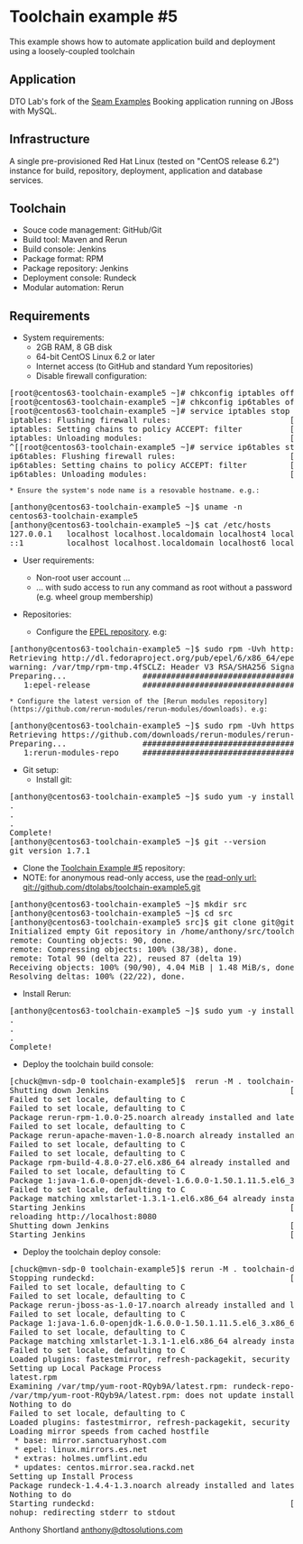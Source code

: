 Toolchain example #5
====================

This example shows how to automate application build and deployment using a loosely-coupled toolchain

Application
-----------
 
DTO Lab's fork of the [Seam Examples](https://github.com/dtolabs/seam-examples) Booking application running on JBoss with MySQL.

Infrastructure
--------------

A single pre-provisioned Red Hat Linux (tested on "CentOS release 6.2") instance for build, repository, deployment, application and database services.

Toolchain
---------

* Souce code management: GitHub/Git
* Build tool: Maven and Rerun
* Build console: Jenkins
* Package format: RPM
* Package repository: Jenkins
* Deployment console: Rundeck
* Modular automation: Rerun

Requirements
------------

* System requirements:
    * 2GB RAM, 8 GB disk
    * 64-bit CentOS Linux 6.2 or later
    * Internet access (to GitHub and standard Yum repositories)
    * Disable firewall configuration:
<pre>
[root@centos63-toolchain-example5 ~]# chkconfig iptables off
[root@centos63-toolchain-example5 ~]# chkconfig ip6tables off
[root@centos63-toolchain-example5 ~]# service iptables stop
iptables: Flushing firewall rules:                         [  OK  ]
iptables: Setting chains to policy ACCEPT: filter          [  OK  ]
iptables: Unloading modules:                               [  OK  ]
^[[root@centos63-toolchain-example5 ~]# service ip6tables stop
ip6tables: Flushing firewall rules:                        [  OK  ]
ip6tables: Setting chains to policy ACCEPT: filter         [  OK  ]
ip6tables: Unloading modules:                              [  OK  ]
</pre>
    * Ensure the system's node name is a resovable hostname. e.g.:
<pre>
[anthony@centos63-toolchain-example5 ~]$ uname -n 
centos63-toolchain-example5
[anthony@centos63-toolchain-example5 ~]$ cat /etc/hosts
127.0.0.1   localhost localhost.localdomain localhost4 localhost4.localdomain4 centos63-toolchain-example5
::1         localhost localhost.localdomain localhost6 localhost6.localdomain6
</pre>

* User requirements:
    * Non-root user account ...
    * ... with sudo access to run any command as root without a password (e.g. wheel group membership)

* Repositories:
   * Configure the [EPEL repository](http://dl.fedoraproject.org/pub/epel/6/x86_64/repoview/epel-release.html). e.g:
<pre>
[anthony@centos63-toolchain-example5 ~]$ sudo rpm -Uvh http://dl.fedoraproject.org/pub/epel/6/x86_64/epel-release-6-7.noarch.rpm
Retrieving http://dl.fedoraproject.org/pub/epel/6/x86_64/epel-release-6-7.noarch.rpm
warning: /var/tmp/rpm-tmp.4fSCLZ: Header V3 RSA/SHA256 Signature, key ID 0608b895: NOKEY
Preparing...                ########################################### [100%]
   1:epel-release           ########################################### [100%]
</pre>
    * Configure the latest version of the [Rerun modules repository](https://github.com/rerun-modules/rerun-modules/downloads). e.g:
<pre>
[anthony@centos63-toolchain-example5 ~]$ sudo rpm -Uvh https://github.com/downloads/rerun-modules/rerun-modules/rerun-modules-repo-1.0-3.noarch.rpm
Retrieving https://github.com/downloads/rerun-modules/rerun-modules/rerun-modules-repo-1.0-3.noarch.rpm
Preparing...                ########################################### [100%]
   1:rerun-modules-repo     ########################################### [100%]
</pre>

* Git setup:
    * Install git:
<pre>
[anthony@centos63-toolchain-example5 ~]$ sudo yum -y install git
.
.
.
Complete!
[anthony@centos63-toolchain-example5 ~]$ git --version
git version 1.7.1
</pre>
   * Clone the [Toolchain Example #5](https://github.com/dtolabs/toolchain-example5) repository:
   * NOTE:  for anonymous read-only access, use the [read-only url: git://github.com/dtolabs/toolchain-example5.git](git://github.com/dtolabs/toolchain-example5.git)
<pre>
[anthony@centos63-toolchain-example5 ~]$ mkdir src
[anthony@centos63-toolchain-example5 ~]$ cd src
[anthony@centos63-toolchain-example5 src]$ git clone git@github.com:dtolabs/toolchain-example5.git
Initialized empty Git repository in /home/anthony/src/toolchain-example5/.git/
remote: Counting objects: 90, done.
remote: Compressing objects: 100% (38/38), done.
remote: Total 90 (delta 22), reused 87 (delta 19)
Receiving objects: 100% (90/90), 4.04 MiB | 1.48 MiB/s, done.
Resolving deltas: 100% (22/22), done.
</pre>

* Install Rerun:
<pre>
[anthony@centos63-toolchain-example5 ~]$ sudo yum -y install rerun
.
.
.
Complete!
</pre>

* Deploy the toolchain build console:
<pre>
[chuck@mvn-sdp-0 toolchain-example5]$  rerun -M . toolchain-build-console: deploy
Shutting down Jenkins                                      [  OK  ]
Failed to set locale, defaulting to C
Failed to set locale, defaulting to C
Package rerun-rpm-1.0.0-25.noarch already installed and latest version
Failed to set locale, defaulting to C
Package rerun-apache-maven-1.0-8.noarch already installed and latest version
Failed to set locale, defaulting to C
Failed to set locale, defaulting to C
Package rpm-build-4.8.0-27.el6.x86_64 already installed and latest version
Failed to set locale, defaulting to C
Package 1:java-1.6.0-openjdk-devel-1.6.0.0-1.50.1.11.5.el6_3.x86_64 already installed and latest version
Failed to set locale, defaulting to C
Package matching xmlstarlet-1.3.1-1.el6.x86_64 already installed. Checking for update.
Starting Jenkins                                           [  OK  ]
reloading http://localhost:8080
Shutting down Jenkins                                      [  OK  ]
Starting Jenkins                                           [  OK  ]
</pre>

* Deploy the toolchain deploy console:
<pre>
[chuck@mvn-sdp-0 toolchain-example5]$ rerun -M . toolchain-deploy-console: deploy
Stopping rundeckd:                                         [  OK  ]
Failed to set locale, defaulting to C
Failed to set locale, defaulting to C
Package rerun-jboss-as-1.0-17.noarch already installed and latest version
Failed to set locale, defaulting to C
Package 1:java-1.6.0-openjdk-1.6.0.0-1.50.1.11.5.el6_3.x86_64 already installed and latest version
Failed to set locale, defaulting to C
Package matching xmlstarlet-1.3.1-1.el6.x86_64 already installed. Checking for update.
Failed to set locale, defaulting to C
Loaded plugins: fastestmirror, refresh-packagekit, security
Setting up Local Package Process
latest.rpm                                                                                                                                                                   | 2.1 kB     00:00     
Examining /var/tmp/yum-root-RQyb9A/latest.rpm: rundeck-repo-2-0.noarch
/var/tmp/yum-root-RQyb9A/latest.rpm: does not update installed package.
Nothing to do
Failed to set locale, defaulting to C
Loaded plugins: fastestmirror, refresh-packagekit, security
Loading mirror speeds from cached hostfile
 * base: mirror.sanctuaryhost.com
 * epel: linux.mirrors.es.net
 * extras: holmes.umflint.edu
 * updates: centos.mirror.sea.rackd.net
Setting up Install Process
Package rundeck-1.4.4-1.3.noarch already installed and latest version
Nothing to do
Starting rundeckd:                                         [  OK  ]
nohup: redirecting stderr to stdout
</pre>


Anthony Shortland
anthony@dtosolutions.com
